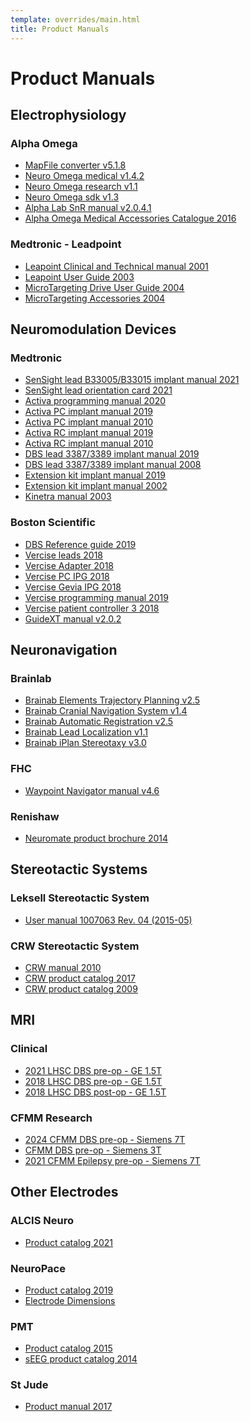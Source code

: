 ```yaml
---
template: overrides/main.html
title: Product Manuals
---
```


# Product Manuals

## Electrophysiology

### Alpha Omega

* <a href="static/alphaomega_mapfile_converter_manual_V5.1.8.pdf" target="_blank">MapFile converter v5.1.8</a>
* <a href="static/alphaomega_neuroomega_medical_manual_v1.4.2.pdf" target="_blank">Neuro Omega medical v1.4.2</a>
* <a href="static/alphaomega_neuroomega_research_manual_v1.1.4.2.pdf" target="_blank">Neuro Omega research v1.1</a>
* <a href="static/alphaomega_neuroomega_sdk_manual_v1.3.pdf" target="_blank">Neuro Omega sdk v1.3</a>
* <a href="static/alphaomega_alphalab_snr_manual_V2.0.4.1.pdf" target="_blank">Alpha Lab SnR manual v2.0.4.1</a>
* <a href="static/alphaomega_medical_accessories_catalog_2016.pdf" target="_blank">Alpha Omega Medical Accessories Catalogue 2016</a>

### Medtronic - Leadpoint

* <a href="static/medtronic_leadpoint_manual_2001.pdf" target="_blank">Leapoint Clinical and Technical manual 2001</a>
* <a href="static/medtronic_leadpoint_user_guide_2003.pdf" target="_blank">Leapoint User Guide 2003</a>
* <a href="static/medtronic_leadpoint_microtargeting_drive_2004.pdf" target="_blank">MicroTargeting Drive User Guide 2004</a>
* <a href="static/medtronic_leadpoint_microtargeting_accessories_2004.pdf" target="_blank">MicroTargeting Accessories 2004</a>

## Neuromodulation Devices

### Medtronic

* <a href="static/medtronic_sensight_B33005_B33015_manual_2021.pdf" target="_blank">SenSight lead B33005/B33015 implant manual 2021</a>
* <a href="static/medtronic_sensight_orientation_card_2021.pdf" target="_blank">SenSight lead orientation card 2021</a>
* <a href="static/medtronic_activa_programming_manual_2020.pdf" target="_blank">Activa programming manual 2020</a>
* <a href="static/medtronic_activa_pc_implant_manual_2019.pdf" target="_blank">Activa PC implant manual 2019</a>
* <a href="static/medtronic_activa_pc_implant_manual_2010.pdf" target="_blank">Activa PC implant manual 2010</a>
* <a href="static/medtronic_activa_rc_implant_manual_2019.pdf" target="_blank">Activa RC implant manual 2019</a>
* <a href="static/medtronic_activa_rc_implant_manual_2010.pdf" target="_blank">Activa RC implant manual 2010</a>
* <a href="static/medtronic_lead_3387_3389_implant_manual_2019.pdf" target="_blank">DBS lead 3387/3389 implant manual 2019</a>
* <a href="static/medtronic_lead_3387_3389_implant_manual_2008.pdf" target="_blank">DBS lead 3387/3389 implant manual 2008</a>
* <a href="static/medtronic_extension_kit_implant_manual_2019.pdf" target="_blank">Extension kit implant manual 2019</a>
* <a href="static/medtronic_extension_kit_implant_manual_2002.pdf" target="_blank">Extension kit implant manual 2002</a>
* <a href="static/medtronic_kinetra_manual_2003.pdf" target="_blank">Kinetra manual 2003</a>

### Boston Scientific

* <a href="static/boston_scientific_dbs_reference_guide_2019.pdf" target="_blank">DBS Reference guide 2019</a>
* <a href="static/boston_scientific_vercise_leads_2018.pdf" target="_blank">Vercise leads 2018</a>
* <a href="static/boston_scientific_vercise_adapter_2018.pdf" target="_blank">Vercise Adapter 2018</a>
* <a href="static/boston_scientific_vercise_pc_ipg_2018.pdf" target="_blank">Vercise PC IPG 2018</a>
* <a href="static/boston_scientific_vercise_gevia_ipg_2018.pdf" target="_blank">Vercise Gevia IPG 2018</a>
* <a href="static/boston_scientific_vercise_programming_manual_2019.pdf" target="_blank">Vercise programming manual 2019</a>
* <a href="static/boston_scientific_vercise_patient_controller_3_manual_2018.pdf" target="_blank">Vercise patient controller 3 2018</a>
* <a href="static/boston_scientific_guidext_manual_v2.0.2.pdf" target="_blank">GuideXT manual v2.0.2</a>


## Neuronavigation

### Brainlab

* <a href="static/brainab_elements_trajectory_planning_v2.5.pdf" target="_blank">Brainab Elements Trajectory Planning v2.5</a>
* <a href="static/brainab_cranial_navigation_system_v1.4.pdf" target="_blank">Brainab Cranial Navigation System v1.4</a>
* <a href="static/brainlab_automatic_registration_v2.5.pdf" target="_blank">Brainab Automatic Registration v2.5</a>
* <a href="static/brainlab_lead_localization_v1.1.pdf" target="_blank">Brainab Lead Localization v1.1</a>
* <a href="static/brainlab_iplan_stereotaxy_v3.0.pdf" target="_blank">Brainab iPlan Stereotaxy v3.0</a>

### FHC

* <a href="static/fhc_waypoint_navigator_manual_v4.6.pdf" target="_blank">Waypoint Navigator manual v4.6</a>

### Renishaw

* <a href="static/renishaw_neuromate_brochure_2014.pdf" target="_blank">Neuromate product brochure 2014</a>


## Stereotactic Systems

### Leksell Stereotactic System

* <a href="static/elekta_leksell_manual_v1007063.4_2015.pdf" target="_blank">User manual 1007063 Rev. 04 (2015-05)</a>

### CRW Stereotactic System

* <a href="static/integra_crw_manual_2010.pdf" target="_blank">CRW manual 2010</a>
* <a href="static/integra_crw_product_catalog_2017.pdf" target="_blank">CRW product catalog 2017</a>
* <a href="static/integra_crw_product_catalog_2009.pdf" target="_blank">CRW product catalog 2009</a>


## MRI

### Clinical
* <a href="static/lhsc_dbs_mri_protocol_pre_2021.pdf" target="_blank">2021 LHSC DBS pre-op - GE 1.5T</a>
* <a href="static/lhsc_dbs_mri_protocol_pre_2018.pdf" target="_blank">2018 LHSC DBS pre-op - GE 1.5T</a>
* <a href="static/lhsc_dbs_mri_protocol_post.pdf" target="_blank">2018 LHSC DBS post-op - GE 1.5T</a>

### CFMM Research
* <a href="static/cfmm_preop_DBS_7tsiemens_2024.pdf" target="_blank">2024 CFMM DBS pre-op - Siemens 7T</a>
* <a href="static/cfmm_dbs_3Tmri_protocol_pre_2023.pdf" target="_blank">CFMM DBS pre-op - Siemens 3T</a>
* <a href="static/cfmm_tle_7tsiemens_2021.pdf" target="_blank">2021 CFMM Epilepsy pre-op - Siemens 7T</a>

## Other Electrodes

### ALCIS Neuro

* <a href="static/alcis_neuro_product_catalog_2021.pdf" target="_blank">Product catalog 2021</a>

### NeuroPace

* <a href="static/neuropace_rns_manual_2019.pdf" target="_blank">Product catalog 2019</a>
* <a href="https://neuropace.showpad.com/share/fDBvwz7iPhzcSfgEv1qFX/0" target="_blank">Electrode Dimensions</a>

### PMT

* <a href="static/pmt_product_catalog_2015.pdf" target="_blank">Product catalog 2015</a>
* <a href="static/pmt_seeg_catalog_2014.pdf" target="_blank">sEEG product catalog 2014</a>

### St Jude

* <a href="static/stjude_lead_manual_2017.pdf" target="_blank">Product manual 2017</a>

<br>
<br>
<br>